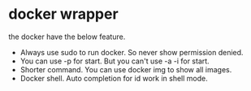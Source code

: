 docker wrapper
==================

the docker have the below feature.
 * Always use sudo to run docker. So never show permission denied.
 * You can use -p for start. But you can't use -a -i for start.
 * Shorter command. You can use docker img to show all images.
 * Docker shell. Auto completion for id work in shell mode.

